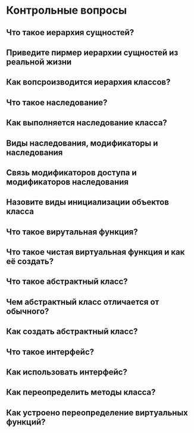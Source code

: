 # Контрольные вопросы

## Что такое иерархия  сущностей?

## Приведите пирмер иерархии сущностей из реальной жизни

## Как вопсроизводится иерархия классов?

## Что такое наследование?

## Как выполняется наследование класса?

## Виды наследования, модификаторы и наследования

## Связь модификаторов доступа и модификаторов наследования

## Назовите виды инициализации объектов класса

## Что такое вирутальная функция?

## Что такое чистая виртуальная функция и как её создать?

## Что такое абстрактный класс?

## Чем абстрактный класс отличается от обычного?

## Как создать абстрактный класс?

## Что такое интерфейс?

## Как использовать интерфейс?

## Как переопределить методы класса?

## Как устроено переопределение виртуальных функций?



